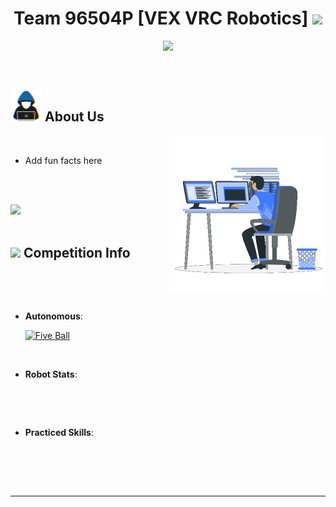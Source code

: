 <h1 align="center"><b> Team 96504P [VEX VRC Robotics] </b><img src="https://media.giphy.com/media/hvRJCLFzcasrR4ia7z/giphy.gif" width="35"></h1>
<!--  -->
<p align="center">
  <a href="https://github.com/DenverCoder1/readme-typing-svg"><img src="https://readme-typing-svg.herokuapp.com?font=Time+New+Roman&color=cyan&size=25&center=true&vCenter=true&width=600&height=100&lines=4th+Year+Team;Based+in+Brentwood,TN;Composed+of+Sophmores+and+Juniors"></a>
</p>


<br>



	
## <picture><img src = "https://github.com/0xAbdulKhalid/0xAbdulKhalid/raw/main/assets/mdImages/about_me.gif" width = 50px></picture> **About Us**

<picture> <img align="right" src="https://github.com/0xAbdulKhalid/0xAbdulKhalid/raw/main/assets/mdImages/Right_Side.gif" width = 250px></picture>

<br>

- Add fun facts here

<br><br>

<img src="https://user-images.githubusercontent.com/73097560/115834477-dbab4500-a447-11eb-908a-139a6edaec5c.gif"><br><br>

## <img src="https://media2.giphy.com/media/QssGEmpkyEOhBCb7e1/giphy.gif?cid=ecf05e47a0n3gi1bfqntqmob8g9aid1oyj2wr3ds3mg700bl&rid=giphy.gif" width ="25"><b> Competition Info</b>
<br>

<p align="center">

<br>   
    
- **Autonomous**:

   <a href='' target="_blank"><img alt='Five Ball' src='https://img.shields.io/badge/Fiveball-100000?style=for-the-badge&logo=Five Ball&logoColor=white&labelColor=000000&color=000000'/></a>
   <a href='' target="_blank"><img alt='' src='https://img.shields.io/badge/nearside_awp-100000?style=for-the-badge&logo=&logoColor=white&labelColor=000000&color=1723D0'/></a>

<br>

- **Robot Stats**:

    <a href='' target="_blank"><img alt='' src='https://img.shields.io/badge/6M_Drive-100000?style=for-the-badge&logo=&logoColor=white&labelColor=000000&color=000000'/></a>
    <a href='' target="_blank"><img alt='' src='https://img.shields.io/badge/1M_Catapuncher-100000?style=for-the-badge&logo=&logoColor=white&labelColor=000000&color=000000'/></a>
    <a href='' target="_blank"><img alt='' src='https://img.shields.io/badge/1M_Band Intake-100000?style=for-the-badge&logo=&logoColor=white&labelColor=000000&color=000000'/></a>
    <a href='' target="_blank"><img alt='' src='https://img.shields.io/badge/Pneumatic_wings + Blocker-100000?style=for-the-badge&logo=&logoColor=white&labelColor=000000&color=000000'/></a>


<br>

- **Practiced Skills**:
    
    <a href='' target="_blank"><img alt='' src='https://img.shields.io/badge/Driver:_144-100000?style=for-the-badge&logo=&logoColor=white&labelColor=000000&color=000000'/></a>
    <a href='' target="_blank"><img alt='' src='https://img.shields.io/badge/Programming:_79-100000?style=for-the-badge&logo=&logoColor=white&labelColor=000000&color=000000'/></a>
    <a href='' target="_blank"><img alt='' src='https://img.shields.io/badge/Combined:_223-100000?style=for-the-badge&logo=&logoColor=white&labelColor=000000&color=000000'/></a>
</p>

<br>
<br>

-----

<br>
<br>
